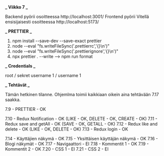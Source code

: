 **_ Viikko 7 _**

Backend pyörii osoitteessa http://localhost:3001/
Frontend pyörii Vitellä ensisijaisesti osoitteessa http://localhost:5173/

**_ PRETTIER _**

1. npm install --save-dev --save-exact prettier
2. node --eval "fs.writeFileSync('.prettierrc','{}\n')"
3. node --eval "fs.writeFileSync('.prettierignore','{}\n')"
4. npx prettier . --write --> npm run format

**_ Credentials _**

root / sekret
username 1 / username 1

**_ Tehtävät _**

Tämän hetkinen tilanne. Ohjemlma toimii kaikkiaan oikein aina tehtävään 7.17 saakka.

7.9     - PRETTIER - OK

7.10    - Redux Notification        - OK (LIKE - OK, DELETE - OK, CREATE - OK)
7.11    - Redux save and getAll     - OK (SAVE - OK, GETALL - OK)
7.12    - Redux like and delete     - OK (LIKE - OK, DELETE - OK)
7.13    - Redux login               - OK

7.14    - Käyttäjien näkymä             - OK
7.15    - Yksittäisen käyttäjän näkymä  - OK
7.16    - Blogi näkymät                 - OK
7.17    - Navigaattori                  - EI
7.18    - Kommentit 1                   - OK
7.19    - Kommentit 2                   - OK
7.20    - CSS 1                         - EI
7.21    - CSS 2                         - EI